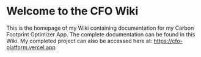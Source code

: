# Welcome to the CFO Wiki


This is the homepage of my Wiki containing documentation for my Carbon Footprint Optimizer App. The complete documentation can be found in this Wiki. My completed project can also be accessed here at: https://cfo-platform.vercel.app


